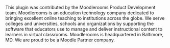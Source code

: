 This plugin was contributed by the Moodlerooms Product Development team.  Moodlerooms is an education technology company
dedicated to bringing excellent online teaching to institutions across the globe.  We serve colleges and universities,
schools and organizations by supporting the software that educators use to manage and deliver instructional content to
learners in virtual classrooms.  Moodlerooms is headquartered in Baltimore, MD.  We are proud to be a Moodle Partner company.